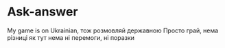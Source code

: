 # Ask-answer
My game is on Ukrainian, тож розмовляй державною
Просто грай, нема різниці як тут нема ні перемоги, ні поразки
